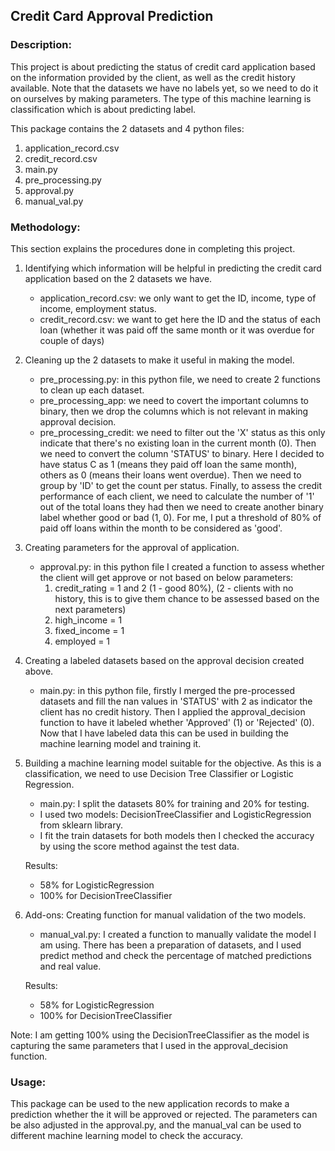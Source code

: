## Credit Card Approval Prediction

### Description:
This project is about predicting the status of credit card application based on the information provided by the client, as well as the credit history available. Note that the datasets we have no labels yet, so we need to do it on ourselves by making parameters.
The type of this machine learning is classification which is about predicting label.

This package contains the 2 datasets and 4 python files:
1. application_record.csv
2. credit_record.csv
3. main.py
4. pre_processing.py
5. approval.py
6. manual_val.py

### Methodology:
This section explains the procedures done in completing this project.

1. Identifying which information will be helpful in predicting the credit card application based on the 2 datasets we have.
   - application_record.csv: we only want to get the ID, income, type of income, employment status.
    - credit_record.csv: we want to get here the ID and the status of each loan (whether it was paid off the same month or it was overdue for couple of days)
    

2. Cleaning up the 2 datasets to make it useful in making the model.
    - pre_processing.py: in this python file, we need to create 2 functions to clean up each dataset.
    - pre_processing_app: we need to covert the important columns to binary, then we drop the columns which is not relevant in making approval decision.
    - pre_processing_credit: we need to filter out the 'X' status as this only indicate that there's no existing loan in the current month (0). Then we need to convert the column 'STATUS' to binary. Here I decided to have status C as 1 (means they paid off loan the same month), others as 0 (means their loans went overdue). Then we need to group by 'ID' to get the count per status. Finally, to assess the credit performance of each client, we need to calculate the number of '1' out of the total loans they had then we need to create another binary label whether good or bad (1, 0). For me, I put a threshold of 80% of paid off loans within the month to be considered as 'good'.
    

3. Creating parameters for the approval of application. 
   - approval.py: in this python file I created a function to assess whether the client will get approve or not based on below parameters:
        1. credit_rating = 1 and 2 (1 - good 80%), (2 - clients with no history, this is to give them chance to be assessed based on the next parameters)
       2. high_income = 1
       3. fixed_income = 1 
       4. employed = 1
    

4. Creating a labeled datasets based on the approval decision created above.
    - main.py: in this python file, firstly I merged the pre-processed datasets and fill the nan values in 'STATUS' with 2 as indicator the client has no credit history. Then I applied the approval_decision function to have it labeled whether 'Approved' (1) or 'Rejected' (0).
    Now that I have labeled data this can be used in building the machine learning model and training it.
      

5. Building a machine learning model suitable for the objective. As this is a classification, we need to use Decision Tree Classifier or Logistic Regression.
     - main.py: I split the datasets 80% for training and 20% for testing.
    - I used two models: DecisionTreeClassifier and LogisticRegression from sklearn library.
    - I fit the train datasets for both models then I checked the accuracy by using the score method against the test data. 
      
    Results:
    - 58% for LogisticRegression
    - 100% for DecisionTreeClassifier
    

6. Add-ons: Creating function for manual validation of the two models.
    - manual_val.py: I created a function to manually validate the model I am using. There has been a preparation of datasets, and I used predict method and check the percentage of matched predictions and real value.
    
    Results:
    - 58% for LogisticRegression
    - 100% for DecisionTreeClassifier
    
Note: I am getting 100% using the DecisionTreeClassifier as the model  is capturing the same parameters that I used in the approval_decision function.

### Usage:
This package can be used to the new application records to make a prediction whether the it will be approved or rejected. The parameters can be also adjusted in the approval.py, and the manual_val can be used to different machine learning model to check the accuracy.
    
    
    


